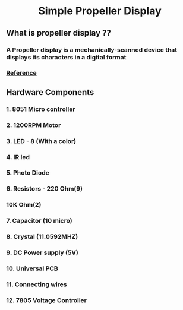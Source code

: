 # <center>Simple Propeller Display</center>

## What is propeller display ??
### A Propeller display is a mechanically-scanned device that displays its characters in a digital format

### <a target="_blank" href="https://ijireeice.com/wp-content/uploads/2014/12/IJIREEICE-15.pdf">Reference</a>

## Hardware Components
###  1. 8051 Micro controller
###  2. 1200RPM Motor
###  3. LED - 8 (With a color)
###  4. IR led
###  5. Photo Diode
###  6. Resistors - 220 Ohm(9)
###                 10K Ohm(2)
###  7. Capacitor (10 micro)
###  8. Crystal (11.0592MHZ)
###  9. DC Power supply (5V)
###  10. Universal PCB
###  11. Connecting wires
###  12. 7805 Voltage Controller
